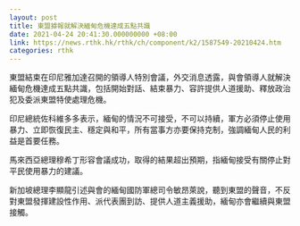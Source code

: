 ```yaml
---
layout: post
title: 東盟據報就解決緬甸危機達成五點共識
date: 2021-04-24 20:41:30.000000000 +08:00
link: https://news.rthk.hk/rthk/ch/component/k2/1587549-20210424.htm
categories: rthk
---
```


東盟結束在印尼雅加達召開的領導人特別會議，外交消息透露，與會領導人就解決緬甸危機達成五點共識，包括開始對話、結束暴力、容許提供人道援助、釋放政治犯及委派東盟特使處理危機。

印尼總統佐科維多多表示，緬甸的情況不可接受，不可以持續，軍方必須停止使用暴力、立即恢復民主、穩定與和平，所有當事方亦要保持克制，強調緬甸人民的利益是首要任務。

馬來西亞總理穆希丁形容會議成功，取得的結果超出預期，指緬甸接受有關停止對平民使用暴力的建議。

新加坡總理李顯龍引述與會的緬甸國防軍總司令敏昂萊說，聽到東盟的聲音，不反對東盟發揮建設性作用、派代表團到訪、提供人道主義援助，緬甸亦會繼續與東盟接觸。
